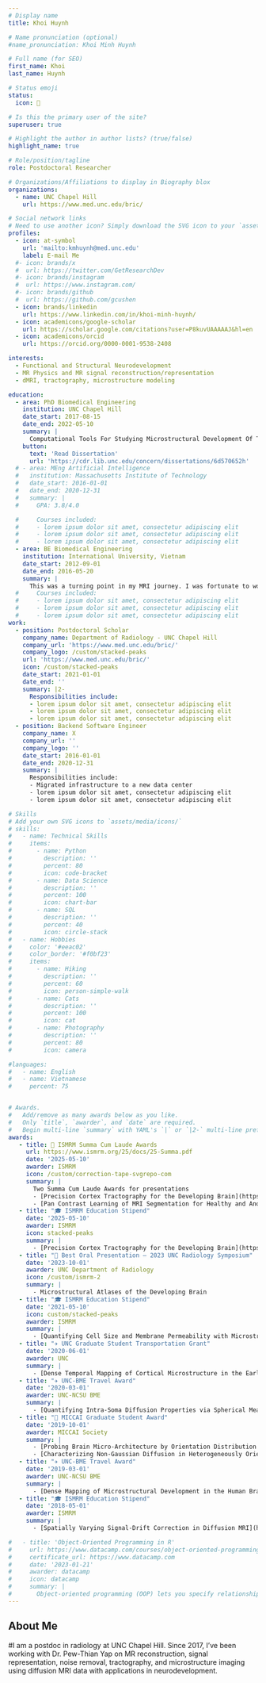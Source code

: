 ```yaml
---
# Display name
title: Khoi Huynh

# Name pronunciation (optional)
#name_pronunciation: Khoi Minh Huynh

# Full name (for SEO)
first_name: Khoi
last_name: Huynh

# Status emoji
status:
  icon: 🧠

# Is this the primary user of the site?
superuser: true

# Highlight the author in author lists? (true/false)
highlight_name: true

# Role/position/tagline
role: Postdoctoral Researcher

# Organizations/Affiliations to display in Biography blox
organizations:
  - name: UNC Chapel Hill
    url: https://www.med.unc.edu/bric/

# Social network links
# Need to use another icon? Simply download the SVG icon to your `assets/media/icons/` folder.
profiles:
  - icon: at-symbol
    url: 'mailto:kmhuynh@med.unc.edu'
    label: E-mail Me
  #- icon: brands/x
  #  url: https://twitter.com/GetResearchDev
  #- icon: brands/instagram
  #  url: https://www.instagram.com/
  #- icon: brands/github
  #  url: https://github.com/gcushen
  - icon: brands/linkedin
    url: https://www.linkedin.com/in/khoi-minh-huynh/
  - icon: academicons/google-scholar
    url: https://scholar.google.com/citations?user=P8kuvUAAAAAJ&hl=en
  - icon: academicons/orcid
    url: https://orcid.org/0000-0001-9538-2408

interests:
  - Functional and Structural Neurodevelopment
  - MR Physics and MR signal reconstruction/representation
  - dMRI, tractography, microstructure modeling

education:
  - area: PhD Biomedical Engineering
    institution: UNC Chapel Hill
    date_start: 2017-08-15
    date_end: 2022-05-10
    summary: |
      Computational Tools For Studying Microstructural Development Of The Human Brain With Diffusion Magnetic Resonance Imaging. Supervised by [Dr. Pew-Thian Yap](https://www.yaplab.io). This was the defining moment of my career. I’m incredibly grateful to my PI and the amazing team here at UNC. If you're thinking about joining him, don’t hesitate to reach out - I'd be happy to share my experience.
    button:
      text: 'Read Dissertation'
      url: 'https://cdr.lib.unc.edu/concern/dissertations/6d570652h'
  # - area: MEng Artificial Intelligence
  #   institution: Massachusetts Institute of Technology
  #   date_start: 2016-01-01
  #   date_end: 2020-12-31
  #   summary: |
  #     GPA: 3.8/4.0

  #     Courses included:
  #     - lorem ipsum dolor sit amet, consectetur adipiscing elit
  #     - lorem ipsum dolor sit amet, consectetur adipiscing elit
  #     - lorem ipsum dolor sit amet, consectetur adipiscing elit
  - area: BE Biomedical Engineering
    institution: International University, Vietnam
    date_start: 2012-09-01
    date_end: 2016-05-20
    summary: |
      This was a turning point in my MRI journey. I was fortunate to work with Dr. Loan Vo on MRI clinical study, MR-compatible hardware design, structural, functional, and diffusional MRI analysis. I lived on the JISC mailing list and Dr. Andrew Jahn’s YouTube [videos](https://www.youtube.com/watch?v=dBDmIhSWfnM). It was chaotic, challenging—and one of the most fun times I’ve had in research.
  #     Courses included:
  #     - lorem ipsum dolor sit amet, consectetur adipiscing elit
  #     - lorem ipsum dolor sit amet, consectetur adipiscing elit
  #     - lorem ipsum dolor sit amet, consectetur adipiscing elit
work:
  - position: Postdoctoral Scholar
    company_name: Department of Radiology - UNC Chapel Hill
    company_url: 'https://www.med.unc.edu/bric/'
    company_logo: /custom/stacked-peaks
    url: 'https://www.med.unc.edu/bric/'
    icon: /custom/stacked-peaks
    date_start: 2021-01-01
    date_end: ''
    summary: |2-
      Responsibilities include:
      - lorem ipsum dolor sit amet, consectetur adipiscing elit
      - lorem ipsum dolor sit amet, consectetur adipiscing elit
      - lorem ipsum dolor sit amet, consectetur adipiscing elit
  - position: Backend Software Engineer
    company_name: X
    company_url: ''
    company_logo: ''
    date_start: 2016-01-01
    date_end: 2020-12-31
    summary: |
      Responsibilities include:
      - Migrated infrastructure to a new data center
      - lorem ipsum dolor sit amet, consectetur adipiscing elit
      - lorem ipsum dolor sit amet, consectetur adipiscing elit

# Skills
# Add your own SVG icons to `assets/media/icons/`
# skills:
#   - name: Technical Skills
#     items:
#       - name: Python
#         description: ''
#         percent: 80
#         icon: code-bracket
#       - name: Data Science
#         description: ''
#         percent: 100
#         icon: chart-bar
#       - name: SQL
#         description: ''
#         percent: 40
#         icon: circle-stack
#   - name: Hobbies
#     color: '#eeac02'
#     color_border: '#f0bf23'
#     items:
#       - name: Hiking
#         description: ''
#         percent: 60
#         icon: person-simple-walk
#       - name: Cats
#         description: ''
#         percent: 100
#         icon: cat
#       - name: Photography
#         description: ''
#         percent: 80
#         icon: camera

#languages:
#   - name: English
#   - name: Vietnamese
#     percent: 75


# Awards.
#   Add/remove as many awards below as you like.
#   Only `title`, `awarder`, and `date` are required.
#   Begin multi-line `summary` with YAML's `|` or `|2-` multi-line prefix and indent 2 spaces below.
awards:
   - title: 🏅 ISMRM Summa Cum Laude Awards
     url: https://www.ismrm.org/25/docs/25-Summa.pdf
     date: '2025-05-10'
     awarder: ISMRM
     icon: /custom/correction-tape-svgrepo-com
     summary: |
       Two Summa Cum Laude Awards for presentations
       - [Precision Cortex Tractography for the Developing Brain](https://submissions.mirasmart.com/ISMRM2025/Itinerary/ConferenceMatrixEventDetail.aspx?ses=O-42)
       - [Pan Contrast Learning of MRI Segmentation for Healthy and Anomaly Cases: Faithful to Tissue Properties and MR Physics](https://submissions.mirasmart.com/ISMRM2025/Itinerary/ConferenceMatrixEventDetail.aspx?ses=O-17)
   - title: "🎓 ISMRM Education Stipend"
     date: '2025-05-10'
     awarder: ISMRM
     icon: stacked-peaks
     summary: |
       - [Precision Cortex Tractography for the Developing Brain](https://submissions.mirasmart.com/ISMRM2025/Itinerary/ConferenceMatrixEventDetail.aspx?ses=O-42)
   - title: "🏅 Best Oral Presentation – 2023 UNC Radiology Symposium"
     date: '2023-10-01'
     awarder: UNC Department of Radiology
     icon: /custom/ismrm-2
     summary: |
       - Microstructural Atlases of the Developing Brain
   - title: "🎓 ISMRM Education Stipend"
     date: '2021-05-10'
     icon: custom/stacked-peaks
     awarder: ISMRM
     summary: |
       - [Quantifying Cell Size and Membrane Permeability with Microstructure Fingerprinting](https://www.ismrm.org/21/program-files/TeaserSlides/TeasersPresentations/3404-Teaser.html)
   - title: "✈️ UNC Graduate Student Transportation Grant"
     date: '2020-06-01'
     awarder: UNC
     summary: |
       - [Dense Temporal Mapping of Cortical Microstructure in the Early Developing Brain](https://drive.google.com/file/d/1NYW-i2EKqQy4L-N_u6SpNpdv_dRNR1wS/view)
   - title: "✈️ UNC-BME Travel Award"
     date: '2020-03-01'
     awarder: UNC-NCSU BME
     summary: |
       - [Quantifying Intra-Soma Diffusion Properties via Spherical Mean Spectrum Imaging](https://archive.ismrm.org/2020/4419.html)
   - title: "🏅 MICCAI Graduate Student Award"
     date: '2019-10-01'
     awarder: MICCAI Society
     summary: |
       - [Probing Brain Micro-Architecture by Orientation Distribution Invariant Identification of Diffusion Compartments](https://pubmed.ncbi.nlm.nih.gov/34447975/)
       - [Characterizing Non-Gaussian Diffusion in Heterogeneously Oriented Tissue Microenvironments](https://pubmed.ncbi.nlm.nih.gov/34447976/)
   - title: "✈️ UNC-BME Travel Award"
     date: '2019-03-01'
     awarder: UNC-NCSU BME
     summary: |
       - [Dense Mapping of Microstructural Development in the Human Brain During the First Two Years of Life](https://drive.google.com/file/d/1AvKdXybSBLXowh818jsuOYWXg8a1P4Tb/view)
   - title: "🎓 ISMRM Education Stipend"
     date: '2018-05-01'
     awarder: ISMRM
     summary: |
       - [Spatially Varying Signal-Drift Correction in Diffusion MRI](https://archive.ismrm.org/2018/1640.html)

#   - title: 'Object-Oriented Programming in R'
#     url: https://www.datacamp.com/courses/object-oriented-programming-with-s3-and-r6-in-r
#     certificate_url: https://www.datacamp.com
#     date: '2023-01-21'
#     awarder: datacamp
#     icon: datacamp
#     summary: |
#       Object-oriented programming (OOP) lets you specify relationships between functions and the objects that they can act on, helping you manage complexity in your code. This is an intermediate level course, providing an introduction to OOP, using the S3 and R6 systems. S3 is a great day-to-day R programming tool that simplifies some of the functions that you write. R6 is especially useful for industry-specific analyses, working with web APIs, and building GUIs.
---
```


## About Me

#I am a postdoc in radiology at UNC Chapel Hill. Since 2017, I’ve been working with Dr. Pew-Thian Yap on MR reconstruction, signal representation, noise removal, tractography, and microstructure imaging using diffusion MRI data with applications in neurodevelopment.
